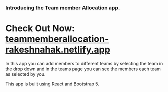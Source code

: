 ### Introducing the Team member Allocation app.

# Check Out Now: [teammemberallocation-rakeshnahak.netlify.app](teammemberallocation-rakeshnahak.netlify.app)

In this app you can add members to different teams by selecting the team in the drop down and in the teams page you can see the members each team as selected by you.

This app is built using React and Bootstrap 5.
